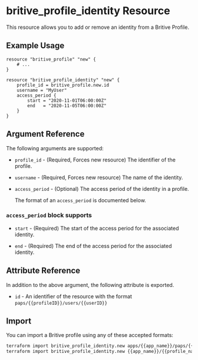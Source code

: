 # britive_profile_identity Resource

This resource allows you to add or remove an identity from a Britive Profile.

## Example Usage

```hcl
resource "britive_profile" "new" {
    # ...
}

resource "britive_profile_identity" "new" {
    profile_id = britive_profile.new.id
    username = "MyUser"
    access_period {
        start = "2020-11-01T06:00:00Z"
        end   = "2020-11-05T06:00:00Z"
    }
}
```

## Argument Reference

The following arguments are supported:

* `profile_id` - (Required, Forces new resource) The identifier of the profile.

* `username` - (Required, Forces new resource) The name of the identity.

* `access_period` - (Optional) The access period of the identity in a profile.

  The format of an `access_period` is documented below.

### `access_period` block supports

* `start` - (Required) The start of the access period for the associated identity.

* `end` - (Required) The end of the access period for the associated identity.

## Attribute Reference

In addition to the above argument, the following attribute is exported.

* `id` - An identifier of the resource with the format `paps/{{profileID}}/users/{{userID}}`

## Import

You can import a Britive profile using any of these accepted formats:

```sh
terraform import britive_profile_identity.new apps/{{app_name}}/paps/{{profile_name}}/users/{{username}}
terraform import britive_profile_identity.new {{app_name}}/{{profile_name}}/{{username}}
```
